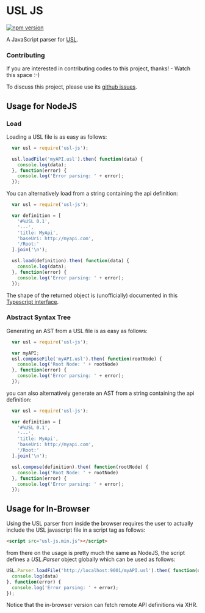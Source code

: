# USL JS


[![npm version](https://badge.fury.io/js/%40usl%2Fusl-js.svg)](https://badge.fury.io/js/%40usl%2Fusl-js)

A JavaScript parser for [USL](http://usl.io).

### Contributing
If you are interested in contributing codes to this project, thanks! - Watch this space :-)

To discuss this project, please use its [github issues](https://github.com/usl-org/usl.tooling.parsers.usl-js/issues).

## Usage for NodeJS

### Load

Loading a USL file is as easy as follows:

```javascript
  var usl = require('usl-js');

  usl.loadFile('myAPI.usl').then( function(data) {
    console.log(data);
  }, function(error) {
    console.log('Error parsing: ' + error);
  });
```

You can alternatively load from a string containing the api definition:

```javascript
  var usl = require('usl-js');

  var definition = [
    '#%USL 0.1',
    '---',
    'title: MyApi',
    'baseUri: http://myapi.com',
    '/Root:'
  ].join('\n');

  usl.load(definition).then( function(data) {
    console.log(data);
  }, function(error) {
    console.log('Error parsing: ' + error);
  });
```

The shape of the returned object is (unofficially) documented in this [Typescript interface](https://github.com/aldonline/usl-typescript).

### Abstract Syntax Tree

Generating an AST from a USL file is as easy as follows:

```javascript
  var usl = require('usl-js');

  var myAPI;
  usl.composeFile('myAPI.usl').then( function(rootNode) {
    console.log('Root Node: ' + rootNode)
  }, function(error) {
    console.log('Error parsing: ' + error);
  });
```

you can also alternatively generate an AST from a string containing the api definition:

```javascript
  var usl = require('usl-js');

  var definition = [
    '#%USL 0.1',
    '---',
    'title: MyApi',
    'baseUri: http://myapi.com',
    '/Root:'
  ].join('\n');

  usl.compose(definition).then( function(rootNode) {
    console.log('Root Node: ' + rootNode)
  }, function(error) {
    console.log('Error parsing: ' + error);
  });
```

## Usage for In-Browser

Using the USL parser from inside the browser requires the user to actually
include the USL javascript file in a script tag as follows:

```html
<script src="usl-js.min.js"></script>
```

from there on the usage is pretty much the same as NodeJS, the script
defines a *USL.Parser* object globally which can be used as follows:

```javascript
USL.Parser.loadFile('http://localhost:9001/myAPI.usl').then( function(data) {
  console.log(data)
}, function(error) {
  console.log('Error parsing: ' + error);
});
```

Notice that the in-browser version can fetch remote API definitions via XHR.
